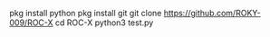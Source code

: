 pkg install python
pkg install git 
git clone https://github.com/ROKY-009/ROC-X
cd ROC-X
python3 test.py
